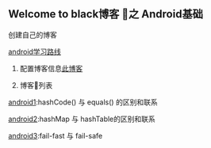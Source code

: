 ## Welcome to black博客 之 Android基础

创建自己的博客

[android学习路线](https://mp.weixin.qq.com/s/XREOq821aaY0gwrlwrOQJA)

1. 配置博客信息[此博客](https://www.jianshu.com/p/701b1095da11)

2. 博客列表


[android1](android/android1.md):hashCode() 与 equals() 的区别和联系

[android2](/android/android2.md):hashMap 与 hashTable的区别和联系

[android3](/android/android3.md):fail-fast 与 fail-safe
